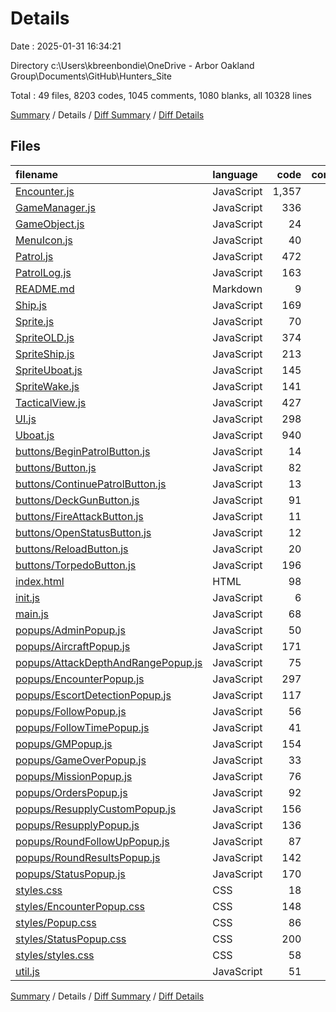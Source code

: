 # Details

Date : 2025-01-31 16:34:21

Directory c:\\Users\\kbreenbondie\\OneDrive - Arbor Oakland Group\\Documents\\GitHub\\Hunters_Site

Total : 49 files,  8203 codes, 1045 comments, 1080 blanks, all 10328 lines

[Summary](results.md) / Details / [Diff Summary](diff.md) / [Diff Details](diff-details.md)

## Files
| filename | language | code | comment | blank | total |
| :--- | :--- | ---: | ---: | ---: | ---: |
| [Encounter.js](/Encounter.js) | JavaScript | 1,357 | 203 | 133 | 1,693 |
| [GameManager.js](/GameManager.js) | JavaScript | 336 | 51 | 43 | 430 |
| [GameObject.js](/GameObject.js) | JavaScript | 24 | 0 | 4 | 28 |
| [MenuIcon.js](/MenuIcon.js) | JavaScript | 40 | 4 | 7 | 51 |
| [Patrol.js](/Patrol.js) | JavaScript | 472 | 35 | 38 | 545 |
| [PatrolLog.js](/PatrolLog.js) | JavaScript | 163 | 20 | 21 | 204 |
| [README.md](/README.md) | Markdown | 9 | 0 | 3 | 12 |
| [Ship.js](/Ship.js) | JavaScript | 169 | 8 | 30 | 207 |
| [Sprite.js](/Sprite.js) | JavaScript | 70 | 28 | 16 | 114 |
| [SpriteOLD.js](/SpriteOLD.js) | JavaScript | 374 | 76 | 69 | 519 |
| [SpriteShip.js](/SpriteShip.js) | JavaScript | 213 | 61 | 42 | 316 |
| [SpriteUboat.js](/SpriteUboat.js) | JavaScript | 145 | 33 | 24 | 202 |
| [SpriteWake.js](/SpriteWake.js) | JavaScript | 141 | 18 | 25 | 184 |
| [TacticalView.js](/TacticalView.js) | JavaScript | 427 | 34 | 44 | 505 |
| [UI.js](/UI.js) | JavaScript | 298 | 28 | 33 | 359 |
| [Uboat.js](/Uboat.js) | JavaScript | 940 | 139 | 83 | 1,162 |
| [buttons/BeginPatrolButton.js](/buttons/BeginPatrolButton.js) | JavaScript | 14 | 1 | 2 | 17 |
| [buttons/Button.js](/buttons/Button.js) | JavaScript | 82 | 14 | 14 | 110 |
| [buttons/ContinuePatrolButton.js](/buttons/ContinuePatrolButton.js) | JavaScript | 13 | 1 | 2 | 16 |
| [buttons/DeckGunButton.js](/buttons/DeckGunButton.js) | JavaScript | 91 | 8 | 8 | 107 |
| [buttons/FireAttackButton.js](/buttons/FireAttackButton.js) | JavaScript | 11 | 1 | 2 | 14 |
| [buttons/OpenStatusButton.js](/buttons/OpenStatusButton.js) | JavaScript | 12 | 1 | 2 | 15 |
| [buttons/ReloadButton.js](/buttons/ReloadButton.js) | JavaScript | 20 | 1 | 3 | 24 |
| [buttons/TorpedoButton.js](/buttons/TorpedoButton.js) | JavaScript | 196 | 30 | 8 | 234 |
| [index.html](/index.html) | HTML | 98 | 4 | 8 | 110 |
| [init.js](/init.js) | JavaScript | 6 | 0 | 2 | 8 |
| [main.js](/main.js) | JavaScript | 68 | 9 | 16 | 93 |
| [popups/AdminPopup.js](/popups/AdminPopup.js) | JavaScript | 50 | 3 | 12 | 65 |
| [popups/AircraftPopup.js](/popups/AircraftPopup.js) | JavaScript | 171 | 21 | 35 | 227 |
| [popups/AttackDepthAndRangePopup.js](/popups/AttackDepthAndRangePopup.js) | JavaScript | 75 | 8 | 13 | 96 |
| [popups/EncounterPopup.js](/popups/EncounterPopup.js) | JavaScript | 297 | 53 | 57 | 407 |
| [popups/EscortDetectionPopup.js](/popups/EscortDetectionPopup.js) | JavaScript | 117 | 5 | 19 | 141 |
| [popups/FollowPopup.js](/popups/FollowPopup.js) | JavaScript | 56 | 11 | 16 | 83 |
| [popups/FollowTimePopup.js](/popups/FollowTimePopup.js) | JavaScript | 41 | 3 | 10 | 54 |
| [popups/GMPopup.js](/popups/GMPopup.js) | JavaScript | 154 | 18 | 32 | 204 |
| [popups/GameOverPopup.js](/popups/GameOverPopup.js) | JavaScript | 33 | 2 | 9 | 44 |
| [popups/MissionPopup.js](/popups/MissionPopup.js) | JavaScript | 76 | 16 | 21 | 113 |
| [popups/OrdersPopup.js](/popups/OrdersPopup.js) | JavaScript | 92 | 9 | 17 | 118 |
| [popups/ResupplyCustomPopup.js](/popups/ResupplyCustomPopup.js) | JavaScript | 156 | 8 | 14 | 178 |
| [popups/ResupplyPopup.js](/popups/ResupplyPopup.js) | JavaScript | 136 | 16 | 15 | 167 |
| [popups/RoundFollowUpPopup.js](/popups/RoundFollowUpPopup.js) | JavaScript | 87 | 7 | 11 | 105 |
| [popups/RoundResultsPopup.js](/popups/RoundResultsPopup.js) | JavaScript | 142 | 9 | 20 | 171 |
| [popups/StatusPopup.js](/popups/StatusPopup.js) | JavaScript | 170 | 26 | 22 | 218 |
| [styles.css](/styles.css) | CSS | 18 | 0 | 5 | 23 |
| [styles/EncounterPopup.css](/styles/EncounterPopup.css) | CSS | 148 | 0 | 13 | 161 |
| [styles/Popup.css](/styles/Popup.css) | CSS | 86 | 0 | 11 | 97 |
| [styles/StatusPopup.css](/styles/StatusPopup.css) | CSS | 200 | 0 | 26 | 226 |
| [styles/styles.css](/styles/styles.css) | CSS | 58 | 3 | 12 | 73 |
| [util.js](/util.js) | JavaScript | 51 | 19 | 8 | 78 |

[Summary](results.md) / Details / [Diff Summary](diff.md) / [Diff Details](diff-details.md)